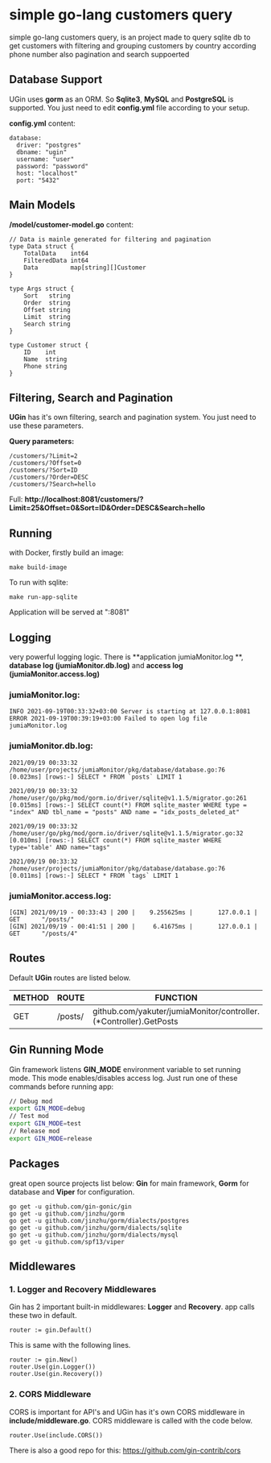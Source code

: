 # simple go-lang customers query
simple go-lang customers query, is an project made to query sqlite db to get customers
with filtering and grouping customers by country according phone number
also pagination and search suppoerted

## Database Support
UGin uses **gorm** as an ORM. So **Sqlite3**, **MySQL** and **PostgreSQL** is supported. You just need to edit **config.yml** file according to your setup. 

**config.yml** content:
```
database:
  driver: "postgres"
  dbname: "ugin"
  username: "user"
  password: "password"
  host: "localhost"
  port: "5432"
```

## Main Models

**/model/customer-model.go** content:
```
// Data is mainle generated for filtering and pagination
type Data struct {
	TotalData    int64
	FilteredData int64
	Data         map[string][]Customer
}

type Args struct {
	Sort   string
	Order  string
	Offset string
	Limit  string
	Search string
}

type Customer struct {
	ID    int
	Name  string
	Phone string
}

```

## Filtering, Search and Pagination
**UGin** has it's own filtering, search and pagination system. You just need to use these parameters.

**Query parameters:**
```
/customers/?Limit=2
/customers/?Offset=0
/customers/?Sort=ID
/customers/?Order=DESC
/customers/?Search=hello
```

Full: **http://localhost:8081/customers/?Limit=25&Offset=0&Sort=ID&Order=DESC&Search=hello**

## Running

with Docker, firstly build an image:
```
make build-image
```

To run with sqlite:
```
make run-app-sqlite
```


Application will be served at ":8081"

## Logging
very powerful logging logic. There is **application jumiaMonitor.log **, **database log (jumiaMonitor.db.log)** and **access log (jumiaMonitor.access.log)**

### jumiaMonitor.log:
```
INFO 2021-09-19T00:33:32+03:00 Server is starting at 127.0.0.1:8081
ERROR 2021-09-19T00:39:19+03:00 Failed to open log file jumiaMonitor.log
```
### jumiaMonitor.db.log:
```
2021/09/19 00:33:32 /home/user/projects/jumiaMonitor/pkg/database/database.go:76
[0.023ms] [rows:-] SELECT * FROM `posts` LIMIT 1

2021/09/19 00:33:32 /home/user/go/pkg/mod/gorm.io/driver/sqlite@v1.1.5/migrator.go:261
[0.015ms] [rows:-] SELECT count(*) FROM sqlite_master WHERE type = "index" AND tbl_name = "posts" AND name = "idx_posts_deleted_at"

2021/09/19 00:33:32 /home/user/go/pkg/mod/gorm.io/driver/sqlite@v1.1.5/migrator.go:32
[0.010ms] [rows:-] SELECT count(*) FROM sqlite_master WHERE type='table' AND name="tags"

2021/09/19 00:33:32 /home/user/projects/jumiaMonitor/pkg/database/database.go:76
[0.011ms] [rows:-] SELECT * FROM `tags` LIMIT 1
```
### jumiaMonitor.access.log:
```
[GIN] 2021/09/19 - 00:33:43 | 200 |    9.255625ms |       127.0.0.1 | GET      "/posts/"
[GIN] 2021/09/19 - 00:41:51 | 200 |     6.41675ms |       127.0.0.1 | GET      "/posts/4"
```

## Routes
Default **UGin** routes are listed below. 

| METHOD  | ROUTE            | FUNCTION                                                      |
|---------|------------------|---------------------------------------------------------------|
| GET     | /posts/          | github.com/yakuter/jumiaMonitor/controller.(*Controller).GetPosts     |

## Gin Running Mode
Gin framework listens **GIN_MODE** environment variable to set running mode. This mode enables/disables access log. Just run one of these commands before running app:
```bash
// Debug mod
export GIN_MODE=debug
// Test mod
export GIN_MODE=test
// Release mod
export GIN_MODE=release
```


## Packages
great open source projects list below: **Gin** for main framework, **Gorm** for database and **Viper** for configuration.
```
go get -u github.com/gin-gonic/gin
go get -u github.com/jinzhu/gorm
go get -u github.com/jinzhu/gorm/dialects/postgres
go get -u github.com/jinzhu/gorm/dialects/sqlite
go get -u github.com/jinzhu/gorm/dialects/mysql
go get -u github.com/spf13/viper
```
## Middlewares
### 1. Logger and Recovery Middlewares
Gin has 2 important built-in middlewares: **Logger** and **Recovery**. app calls these two in default.
```
router := gin.Default()
```

This is same with the following lines.
```
router := gin.New()
router.Use(gin.Logger())
router.Use(gin.Recovery())
```

### 2. CORS Middleware
CORS is important for API's and UGin has it's own CORS middleware in **include/middleware.go**. CORS middleware is called with the code below.
```
router.Use(include.CORS())
```
There is also a good repo for this: https://github.com/gin-contrib/cors

